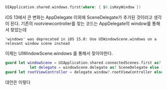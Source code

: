 ```swift
UIApplication.shared.windows.first(where: { $0.isKeyWindow })
```
iOS 13에서 큰 변화는 AppDelegate 이외에 SceneDelegate가 추가된 것이라고 생각이 된다.
기존의 rootviewcontroller를 찾는 코드는 AppDelegate의 window를 통해서 찾았는데


``'windows' was deprecated in iOS 15.0: Use UIWindowScene.windows on a relevant window scene instead``

이제는 UIWindowScene.windows 를 통해서 찾아야한다.


```swift
guard let windowScene = UIApplication.shared.connectedScenes.first as? UIWindowScene,
           let delegate = windowScene.delegate as? SceneDelegate else { return nil }
guard let rootViewController = delegate.window?.rootViewController else { return nil }
```
 대안은 이렇다